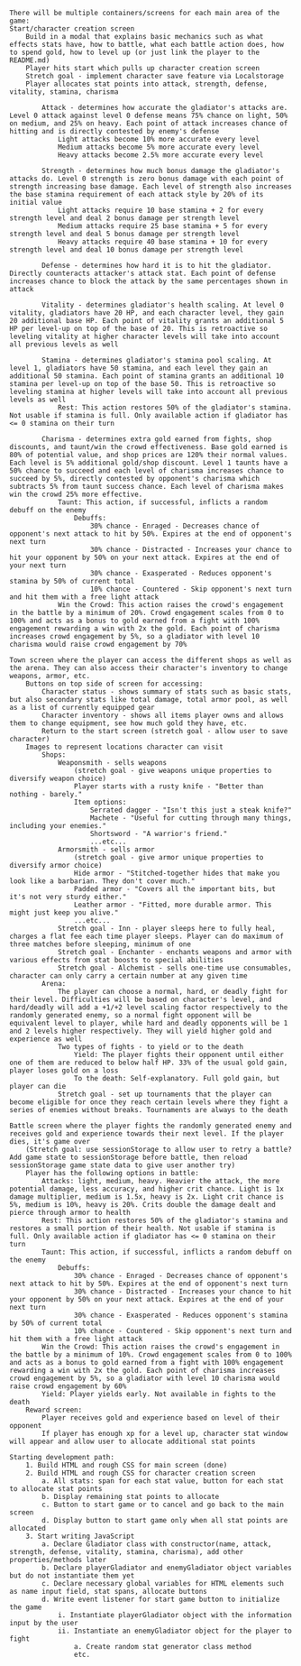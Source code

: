     There will be multiple containers/screens for each main area of the game:
    Start/character creation screen
        Build in a modal that explains basic mechanics such as what effects stats have, how to battle, what each battle action does, how to spend gold, how to level up (or just link the player to the README.md)
        Player hits start which pulls up character creation screen
        Stretch goal - implement character save feature via Localstorage
        Player allocates stat points into attack, strength, defense, vitality, stamina, charisma

            Attack - determines how accurate the gladiator's attacks are. Level 0 attack against level 0 defense means 75% chance on light, 50% on medium, and 25% on heavy. Each point of attack increases chance of hitting and is directly contested by enemy's defense
                Light attacks become 10% more accurate every level
                Medium attacks become 5% more accurate every level
                Heavy attacks become 2.5% more accurate every level

            Strength - determines how much bonus damage the gladiator's attacks do. Level 0 strength is zero bonus damage with each point of strength increasing base damage. Each level of strength also increases the base stamina requirement of each attack style by 20% of its initial value
                Light attacks require 10 base stamina + 2 for every strength level and deal 2 bonus damage per strength level
                Medium attacks require 25 base stamina + 5 for every strength level and deal 5 bonus damage per strength level
                Heavy attacks require 40 base stamina + 10 for every strength level and deal 10 bonus damage per strength level

            Defense - determines how hard it is to hit the gladiator. Directly counteracts attacker's attack stat. Each point of defense increases chance to block the attack by the same percentages shown in attack

            Vitality - determines gladiator's health scaling. At level 0 vitality, gladiators have 20 HP, and each character level, they gain 20 additional base HP. Each point of vitality grants an additional 5 HP per level-up on top of the base of 20. This is retroactive so leveling vitality at higher character levels will take into account all previous levels as well

            Stamina - determines gladiator's stamina pool scaling. At level 1, gladiators have 50 stamina, and each level they gain an additional 50 stamina. Each point of stamina grants an additional 10 stamina per level-up on top of the base 50. This is retroactive so leveling stamina at higher levels will take into account all previous levels as well
                Rest: This action restores 50% of the gladiator's stamina. Not usable if stamina is full. Only available action if gladiator has <= 0 stamina on their turn

            Charisma - determines extra gold earned from fights, shop discounts, and taunt/win the crowd effectiveness. Base gold earned is 80% of potential value, and shop prices are 120% their normal values. Each level is 5% additional gold/shop discount. Level 1 taunts have a 50% chance to succeed and each level of charisma increases chance to succeed by 5%, directly contested by opponent's charisma which subtracts 5% from taunt success chance. Each level of charisma makes win the crowd 25% more effective.
                Taunt: This action, if successful, inflicts a random debuff on the enemy
                    Debuffs:
                        30% chance - Enraged - Decreases chance of opponent's next attack to hit by 50%. Expires at the end of opponent's next turn
                        30% chance - Distracted - Increases your chance to hit your opponent by 50% on your next attack. Expires at the end of your next turn
                        30% chance - Exasperated - Reduces opponent's stamina by 50% of current total
                        10% chance - Countered - Skip opponent's next turn and hit them with a free light attack
                Win the Crowd: This action raises the crowd's engagement in the battle by a minimum of 20%. Crowd engagement scales from 0 to 100% and acts as a bonus to gold earned from a fight with 100% engagement rewarding a win with 2x the gold. Each point of charisma increases crowd engagement by 5%, so a gladiator with level 10 charisma would raise crowd engagement by 70%
            
    Town screen where the player can access the different shops as well as the arena. They can also access their character's inventory to change weapons, armor, etc.
        Buttons on top side of screen for accessing:
            Character status - shows summary of stats such as basic stats, but also secondary stats like total damage, total armor pool, as well as a list of currently equipped gear
            Character inventory - shows all items player owns and allows them to change equipment, see how much gold they have, etc.
            Return to the start screen (stretch goal - allow user to save character)
        Images to represent locations character can visit
            Shops:
                Weaponsmith - sells weapons
                    (stretch goal - give weapons unique properties to diversify weapon choice)
                    Player starts with a rusty knife - "Better than nothing - barely."
                    Item options:
                        Serrated dagger - "Isn't this just a steak knife?"
                        Machete - "Useful for cutting through many things, including your enemies."
                        Shortsword - "A warrior's friend."
                        ...etc...
                Armorsmith - sells armor
                    (stretch goal - give armor unique properties to diversify armor choice)
                    Hide armor - "Stitched-together hides that make you look like a barbarian. They don't cover much."
                    Padded armor - "Covers all the important bits, but it's not very sturdy either."
                    Leather armor - "Fitted, more durable armor. This might just keep you alive."
                    ...etc...
                Stretch goal - Inn - player sleeps here to fully heal, charges a flat fee each time player sleeps. Player can do maximum of three matches before sleeping, minimum of one
                Stretch goal - Enchanter - enchants weapons and armor with various effects from stat boosts to special abilities
                Stretch goal - Alchemist - sells one-time use consumables, character can only carry a certain number at any given time
            Arena:
                The player can choose a normal, hard, or deadly fight for their level. Difficulties will be based on character's level, and hard/deadly will add a +1/+2 level scaling factor respectively to the randomly generated enemy, so a normal fight opponent will be equivalent level to player, while hard and deadly opponents will be 1 and 2 levels higher respectively. They will yield higher gold and experience as well
                Two types of fights - to yield or to the death
                    Yield: The player fights their opponent until either one of them are reduced to below half HP. 33% of the usual gold gain, player loses gold on a loss
                    To the death: Self-explanatory. Full gold gain, but player can die
                Stretch goal - set up tournaments that the player can become eligible for once they reach certain levels where they fight a series of enemies without breaks. Tournaments are always to the death
                
    Battle screen where the player fights the randomly generated enemy and receives gold and experience towards their next level. If the player dies, it's game over
        (Stretch goal: use sessionStorage to allow user to retry a battle? Add game state to sessionStorage before battle, then reload sessionStorage game state data to give user another try)
        Player has the following options in battle:
            Attacks: light, medium, heavy. Heavier the attack, the more potential damage, less accuracy, and higher crit chance. Light is 1x damage multiplier, medium is 1.5x, heavy is 2x. Light crit chance is 5%, medium is 10%, heavy is 20%. Crits double the damage dealt and pierce through armor to health
            Rest: This action restores 50% of the gladiator's stamina and restores a small portion of their health. Not usable if stamina is full. Only available action if gladiator has <= 0 stamina on their turn
            Taunt: This action, if successful, inflicts a random debuff on the enemy
                Debuffs:
                    30% chance - Enraged - Decreases chance of opponent's next attack to hit by 50%. Expires at the end of opponent's next turn
                    30% chance - Distracted - Increases your chance to hit your opponent by 50% on your next attack. Expires at the end of your next turn
                    30% chance - Exasperated - Reduces opponent's stamina by 50% of current total
                    10% chance - Countered - Skip opponent's next turn and hit them with a free light attack
            Win the Crowd: This action raises the crowd's engagement in the battle by a minimum of 10%. Crowd engagement scales from 0 to 100% and acts as a bonus to gold earned from a fight with 100% engagement rewarding a win with 2x the gold. Each point of charisma increases crowd engagement by 5%, so a gladiator with level 10 charisma would raise crowd engagement by 60%
            Yield: Player yields early. Not available in fights to the death
        Reward screen:
            Player receives gold and experience based on level of their opponent
            If player has enough xp for a level up, character stat window will appear and allow user to allocate additional stat points

    Starting development path:
        1. Build HTML and rough CSS for main screen (done)
        2. Build HTML and rough CSS for character creation screen
            a. All stats: span for each stat value, button for each stat to allocate stat points
            b. Display remaining stat points to allocate
            c. Button to start game or to cancel and go back to the main screen
            d. Display button to start game only when all stat points are allocated
        3. Start writing JavaScript
            a. Declare Gladiator class with constructor(name, attack, strength, defense, vitality, stamina, charisma), add other properties/methods later
            b. Declare playerGladiator and enemyGladiator object variables but do not instantiate them yet
            c. Declare necessary global variables for HTML elements such as name input field, stat spans, allocate buttons
            d. Write event listener for start game button to initialize the game
                i. Instantiate playerGladiator object with the information input by the user
                ii. Instantiate an enemyGladiator object for the player to fight
                    a. Create random stat generator class method
                    etc.